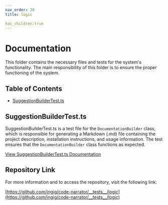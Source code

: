 ```yaml
---
nav_order: 30
title: logic

has_children:true
---
```


# Documentation

This folder contains the necessary files and tests for the system's functionality. The main responsibility of this folder is to ensure the proper functioning of the system.

## Table of Contents

- [SuggestionBuilderTest.ts](#suggestionbuildertestts)

## SuggestionBuilderTest.ts

SuggestionBuilderTest.ts is a test file for the `DocumentationBuilder` class, which is responsible for generating a Markdown (.md) file containing the project description, installation instructions, and usage information. The test ensures that the `DocumentationBuilder` class functions as expected.

[View SuggestionBuilderTest.ts Documentation](SuggestionBuilderTest.ts)

## Repository Link

For more information and to access the repository, visit the following link:

[https://github.com/ingig/code-narrator/__tests__/logic](https://github.com/ingig/code-narrator/__tests__/logic)